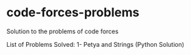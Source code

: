 # code-forces-problems
Solution to the problems of code forces

List of Problems Solved:
1- Petya and Strings (Python Solution)
